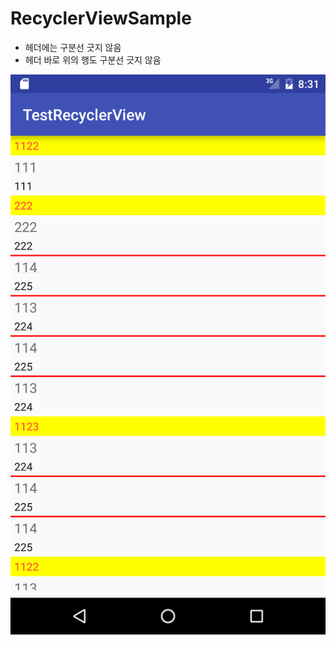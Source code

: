 # RecyclerViewSample

* 헤더에는 구분선 긋지 않음
* 헤더 바로 위의 행도 구분선 긋지 않음 

![Image of Yaktocat](image/screenshot_1.png)
